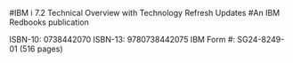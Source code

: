 #IBM i 7.2 Technical Overview with Technology Refresh Updates
#An IBM Redbooks publication


ISBN-10: 0738442070
ISBN-13: 9780738442075
IBM Form #: SG24-8249-01
(516 pages)

